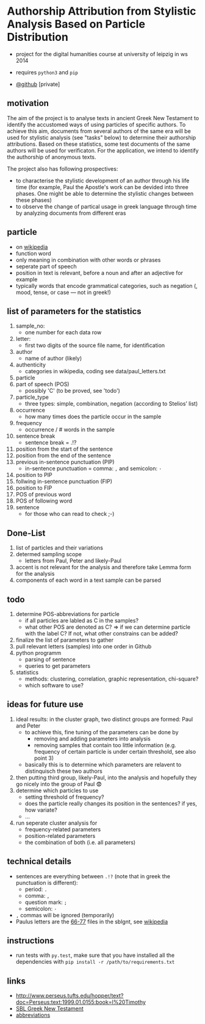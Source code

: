 # Authorship Attribution from Stylistic Analysis Based on Particle Distribution
- project for the digital humanities course at university of leipzig in ws 2014

- requires `python3` and `pip`
- [@github](https://github.com/KLINGTdotNET/dh-project-ws14) [private]

## motivation
The aim of the project is to analyse texts in ancient Greek New Testament to identify the accustomed ways of using particles of specific authors. To achieve this aim, documents from several authors of the same era will be used for stylistic analysis (see "tasks" below) to determine their authorship attributions. Based on these statistics, some test documents of the same authors will be used for verificaton. For the application, we intend to identify the authorship of anonymous texts.

The project also has following prospectives:
- to characterise the stylistic development of an author through his life time (for example, Paul the Apostle's work can be devided into three phases. One might be able to determine the stylistic changes between these phases)
- to observe the change of partical usage in greek language through time by analyzing documents from different eras

## particle

- on [wikipedia](http://www.wikiwand.com/en/Grammatical_particle)
- function word
- only meaning in combination with other words or phrases
- seperate part of speech
- position in text is relevant, before a noun and after an adjective for example
- typically words that encode grammatical categories, such as negation (, mood, tense, or case — not in greek!)

## list of parameters for the statistics
1. sample_no: 
	- one number for each data row
2. letter:
	- first two digits of the source file name, for identification
3. author
	- name of author (likely)
4. authenticity
	- categories in wikipedia, coding see data/paul_letters.txt
5. particle
6. part of speech (POS)
	- possibly 'C' (to be proved, see 'todo')
7. particle_type
	- three types: simple, combination, negation (according to Stelios’ list)
8. occurrence
	- how many times does the particle occur in the sample
9. frequency
	- occurrence / # words in the sample
10. sentence break
    - sentence break = .!?
11. position from the start of the sentence
12. position from the end of the sentence
13. previous in-sentence punctuation (PIP)
    - in-sentence punctuation = comma: `,` and semicolon: `·`
14. position to PIP
15. follwing in-sentence punctuation (FIP)
16. position to FIP
17. POS of previous word
18. POS of following word
19. sentence
	- for those who can read to check ;-)

## Done-List
1. list of particles and their variations
2. determed sampling scope
    - letters from Paul, Peter and likely-Paul
3. accent is not relevant for the analysis and therefore take Lemma form for the analysis
4. components of each word in a text sample can be parsed

## todo
1. determine POS-abbreviations for particle
    - if all particles are labled as C in the samples?
    - what other POS are denoted as C?
    => if we can determine particle with the label C? If not, what other constrains can be added?
2. finalize the list of parameters to gather
3. pull relevant letters (samples) into one order in Github
4. python programm
    - parsing of sentence
    - queries to get parameters
5. statistics
    - methods: clustering, correlation, graphic representation, chi-square?
    - which software to use?

## ideas for future use
1. ideal results: in the cluster graph, two distinct groups are formed: Paul and Peter
    - to achieve this, fine tuning of the parameters can be done by
        - removing and adding parameters into analysis
        - removing samples that contain too little information (e.g. frequency of certain particle is under certain threshold, see also point 3)
    - basically this is to determine which parameters are relavent to distinquisch these two authors
2. then putting third group, likely-Paul, into the analysis and hopefully they go nicely into the group of Paul :fearful:
3. determine which particles to use
    - setting threshold of frequency?
    - does the particle really changes its position in the sentences? if yes, how variate?
    - ...
4. run seperate cluster analysis for
    - frequency-related parameters
    - position-related parameters
    - the combination of both (i.e. all parameters)

## technical details
- sentences are everything between `.!?` (note that in greek the punctuation is different):
    - period: `.`
    - comma: `,`
    - question mark: `;`
    - semicolon: `·`
- `,` commas will be ignored (temporarily)
- Paulus letters are the [66-77](https://github.com/morphgnt/sblgnt) files in the sblgnt, see [wikipedia](http://de.wikipedia.org/wiki/Paulusbriefe)

## instructions

- run tests with `py.test`, make sure that you have installed all the dependencies with `pip install -r /path/to/requirements.txt`

## links

- http://www.perseus.tufts.edu/hopper/text?doc=Perseus:text:1999.01.0155:book=I%20Timothy
- [SBL Greek New Testament](https://github.com/morphgnt/sblgnt)
- [abbreviations](http://jtauber.com/2010/07/parse-helper/demo.html)
